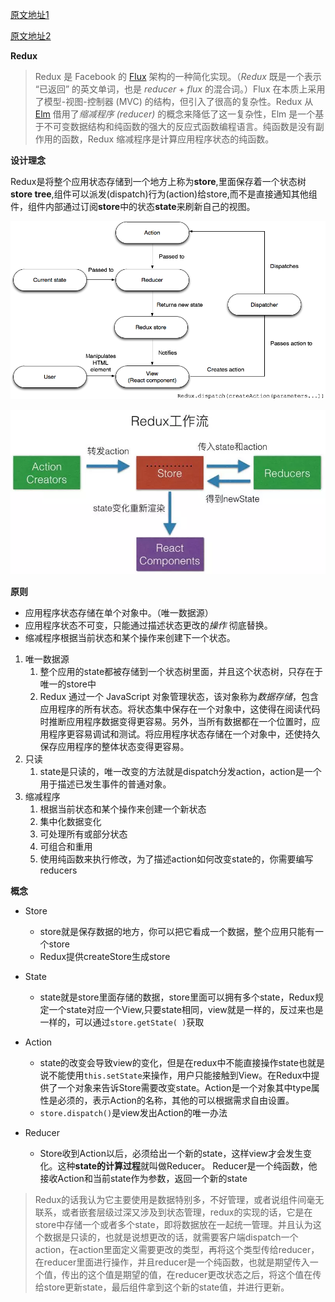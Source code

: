 [原文地址1](https://www.ibm.com/developerworks/cn/web/wa-manage-state-with-redux-p1-david-geary/index.html)

[原文地址2](https://www.jianshu.com/p/e984206553c2)

**Redux**

> Redux 是 Facebook 的 [Flux](https://facebook.github.io/flux/) 架构的一种简化实现。（*Redux* 既是一个表示 “已返回” 的英文单词，也是 *reducer* + *flux* 的混合词。）Flux 在本质上采用了模型-视图-控制器 (MVC) 的结构，但引入了很高的复杂性。Redux 从 [Elm](http://elm-lang.org/) 借用了*缩减程序 (reducer)* 的概念来降低了这一复杂性，Elm 是一个基于不可变数据结构和纯函数的强大的反应式函数编程语言。纯函数是没有副作用的函数，Redux 缩减程序是计算应用程序状态的纯函数。

**设计理念**

Redux是将整个应用状态存储到一个地方上称为**store**,里面保存着一个状态树**store tree**,组件可以派发(dispatch)行为(action)给store,而不是直接通知其他组件，组件内部通过订阅**store**中的状态**state**来刷新自己的视图。

![](dispatch.png)

![](6548744-df461a22f59ef7da.webp)

**原则**

- 应用程序状态存储在单个对象中。（唯一数据源）
- 应用程序状态不可变，只能通过描述状态更改的*操作* 彻底替换。
- 缩减程序根据当前状态和某个操作来创建下一个状态。

1. 唯一数据源
   1. 整个应用的state都被存储到一个状态树里面，并且这个状态树，只存在于唯一的store中
   2. Redux 通过一个 JavaScript 对象管理状态，该对象称为*数据存储*，包含应用程序的所有状态。将状态集中保存在一个对象中，这使得在阅读代码时推断应用程序数据变得更容易。另外，当所有数据都在一个位置时，应用程序更容易调试和测试。将应用程序状态存储在一个对象中，还使持久保存应用程序的整体状态变得更容易。
2. 只读
   1. state是只读的，唯一改变的方法就是dispatch分发action，action是一个用于描述已发生事件的普通对象。
3. 缩减程序
   1. 根据当前状态和某个操作来创建一个新状态
   2. 集中化数据变化
   3. 可处理所有或部分状态
   4. 可组合和重用
   5. 使用纯函数来执行修改，为了描述action如何改变state的，你需要编写reducers

**概念**

- Store
  - store就是保存数据的地方，你可以把它看成一个数据，整个应用只能有一个store
  - Redux提供createStore生成store
- State
  - state就是store里面存储的数据，store里面可以拥有多个state，Redux规定一个state对应一个View,只要state相同，view就是一样的，反过来也是一样的，可以通过`store.getState( )`获取

- Action
  - state的改变会导致view的变化，但是在redux中不能直接操作state也就是说不能使用`this.setState`来操作，用户只能接触到View。在Redux中提供了一个对象来告诉Store需要改变state。Action是一个对象其中type属性是必须的，表示Action的名称，其他的可以根据需求自由设置。
  - `store.dispatch()`是view发出Action的唯一办法

- Reducer
  - Store收到Action以后，必须给出一个新的state，这样view才会发生变化。这种**state的计算过程**就叫做Reducer。
    Reducer是一个纯函数，他接收Action和当前state作为参数，返回一个新的state



>Redux的话我认为它主要使用是数据特别多，不好管理，或者说组件间毫无联系，或者嵌套层级过深又涉及到状态管理，redux的实现的话，它是在store中存储一个或者多个state，即将数据放在一起统一管理。并且认为这个数据是只读的，也就是说想更改的话，就需要客户端dispatch一个action，在action里面定义需要更改的类型，再将这个类型传给reducer，在reducer里面进行操作，并且reducer是一个纯函数，也就是期望传入一个值，传出的这个值是期望的值，在reducer更改状态之后，将这个值在传给store更新state，最后组件拿到这个新的state值，并进行更新。

